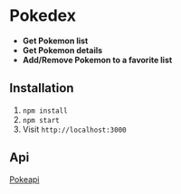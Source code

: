 # Pokedex

* **Get Pokemon list**
* **Get Pokemon details**
* **Add/Remove Pokemon to a favorite list**

## Installation
1. `npm install`
2. `npm start`
3. Visit `http://localhost:3000`

## Api
[Pokeapi](https://pokeapi.co/)